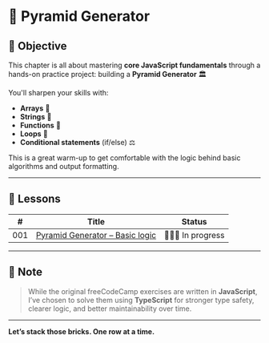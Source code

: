 # 🧱 Pyramid Generator

## 🎯 Objective

This chapter is all about mastering **core JavaScript fundamentals** through a hands-on practice project: building a **Pyramid Generator** 🏛️

You'll sharpen your skills with:

- **Arrays** 🧩
- **Strings** 🧵
- **Functions** 🧠
- **Loops** 🔁
- **Conditional statements** (if/else) ⚖️

This is a great warm-up to get comfortable with the logic behind basic algorithms and output formatting.

---

## 📂 Lessons

| #   | Title                                    | Status         |
| --- | ---------------------------------------- | -------------- |
| 001 | [Pyramid Generator – Basic logic](./001) | 👷🏽‍♂️ In progress |

---

## 📌 Note

> While the original freeCodeCamp exercises are written in **JavaScript**, I’ve chosen to solve them using **TypeScript** for stronger type safety, clearer logic, and better maintainability over time.

---

**Let’s stack those bricks. One row at a time.**
